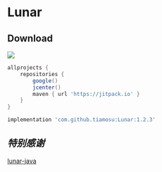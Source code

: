# Lunar

## Download
[![](https://jitpack.io/v/tiamosu/Lunar.svg)](https://jitpack.io/#tiamosu/Lunar)

```groovy
allprojects {
    repositories {
        google()
        jcenter()
        maven { url 'https://jitpack.io' }
    }
}
```

``` groovy
implementation 'com.github.tiamosu:Lunar:1.2.3'
```

## *特别感谢*
[lunar-java](https://github.com/6tail/lunar-java)
